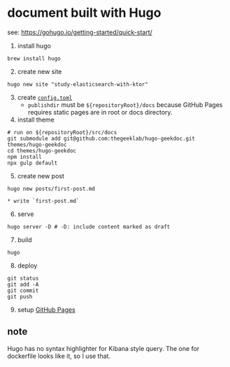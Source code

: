 # document built with Hugo
see: https://gohugo.io/getting-started/quick-start/

1. install hugo
```shell
brew install hugo
```
2. create new site
```shell
hugo new site "study-elasticsearch-with-ktor"
```
3. create [`config.toml`](./config.toml)
    * `publishdir` must be `${repositoryRoot}/docs` because GitHub Pages requires static pages are in root or docs directory.
4. install theme
```shell
# run on ${repositoryRoot}/src/docs
git submodule add git@github.com:thegeeklab/hugo-geekdoc.git themes/hugo-geekdoc
cd themes/hugo-geekdoc
npm install
npx gulp default
```
5. create new post
```shell
hugo new posts/first-post.md
```
    * write `first-post.md`
6. serve
```shell
hugo server -D # -D: include content marked as draft
```
7. build
```shell
hugo
```
8. deploy
```shell
git status
git add -A
git commit
git push
```
9. setup [GitHub Pages](https://pages.github.com/)

## note
Hugo has no syntax highlighter for Kibana style query.
The one for dockerfile looks like it, so I use that.
